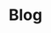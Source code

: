 ---
title: Blog
type: landing

design:
  spacing: "6rem"

sections:
  - block: collection
    content:
      title: Blog Posts
      subtitle: ''
      text: ''
      count: 0
      filters:
        folders:
          - blog
          - post
        author: ""
        category: ""
        tag: ""
        exclude_featured: false
        exclude_future: false
        exclude_past: false
        publication_type: ""
      offset: 0
      order: desc
    design:
      view: card
      columns: 2
---